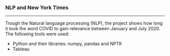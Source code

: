 ### NLP and New York Times
***
Trough the Natural language processing (NLP), the project shows how long it took the word COVID to gain relevance between January and July 2020.
The following tools were used:
* Python and their libraries: numpy, pandas and NPTK
* Tableau

